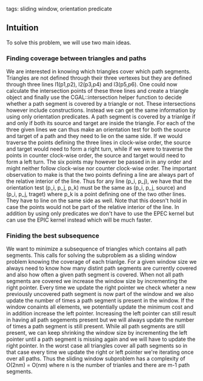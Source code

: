 tags: sliding window, orientation predicate

## Intuition
To solve this problem, we will use two main ideas.

### Finding coverage between triangles and paths
We are interested in knowing which triangles cover which path segments. Triangles are not defined through their three vertexes but they are defined through three lines l1(p1,p2), l2(p3,p4) and l3(p5,p6). One could now calculate the intersection points of these three lines and create a triangle object and finally use the CGAL::intersection helper function to decide whether a path segment is covered by a triangle or not. These intersections however include constructions. Instead we can get the same information by using only orientation predicates. A path segment is covered by a trianlge if and only if both its source and target are inside the triangle. For each of the three given lines we can thus make an orientation test for both the source and target of a path and they need to lie on the same side. If we would traverse the points defining the three lines in clock-wise order, the source and target would need to form a right turn, while if we were to traverse the points in counter clock-wise order, the source and target would need to form a left turn. The six points may however be passed in in any order and might neither follow clock-wise nor counter clock-wise order. The important observation to make is that the two points defining a line are always part of the relative interior of the line. Thus for any line (p_i, p_j), we have that the orientation test (p_i, p_j, p_k) must be the same as (p_i, p_j, source) and (p_i, p_j, traget) where p_k is a point defining one of the two other lines. They have to line on the same side as well. Note that this doesn't hold in case the points would not be part of the relative interior of the line.
In addition by using only predicates we don't have to use the EPEC kernel but can use the EPIC kernel instead which will be much faster.

### Finiding the best subsequence
We want to minimize a subsequence of triangles which contains all path segments. This calls for solving the subproblem as a sliding window problem knowing the coverage of each trianlge. For a given window size we always need to know how many distint path segments are currently covered and also how often a given path segment is covered. When not all path segments are covered we increase the window size by incrementing the right pointer. Every time we update the right pointer we check wheter a new previously uncovered path segment is now part of the window and we also update the number of times a path segment is present in the window. If the window conaints all elements, we potentially update the minimum cost and in addition increase the left pointer. Increasing the left pointer can still result in having all path segements present but we will always update the number of times a path segment is still present. While all path segments are still present, we can keep shrinking the window size by incrementing the left pointer until a path segment is missing again and we will have to update the right pointer. In the worst case all triangles cover all path segments so in that case every time we update the right or left pointer we're iterating once over all paths. Thus the sliding window subproblem has a complexity of O(2nm) = O(nm) where n is the number of trianles and there are m-1 path segments.